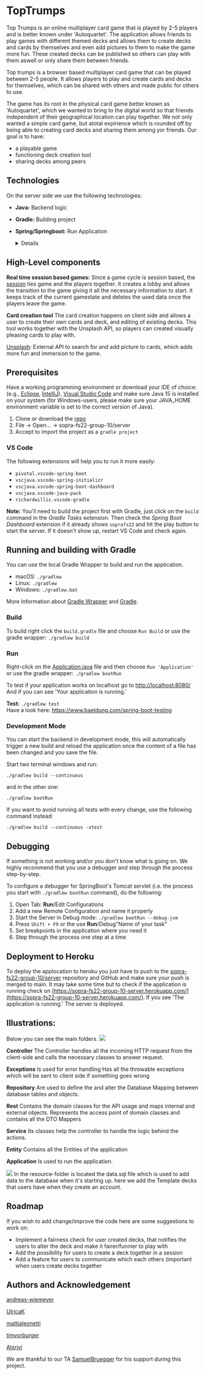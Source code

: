 # TopTrumps
Top Trumps is an online multiplayer card game that is played by 2-5 players and is better known under 'Autoquartet'. 
The application allows friends to play games with different themed decks and allows them to create decks and 
cards by themselves and even add pictures to them to make the game more fun.
These created decks can be published so others can play with them aswell or only share them between friends.



Top trumps is a browser based multiplayer card game that can be played between 2-5 people. It allows players to play and create cards and decks for themselves, 
which can be shared with others and made public for others to use.

The game has its root in the physical card game better known as 'Autoquartet', 
which we wanted to bring to the digital world so that friends independent of their geographical location can play together.
We not only wanted a simple card game, but atotal expirience which is rounded off by being able to creating card decks and sharing them among yor friends.
Our goal is to have:
- a playable game
- functioning deck creation tool
- sharing decks among peers


## Technologies

On the server side we use the following technologies:
- **Java:** Backend logic
- **Gradle:** Building project
- **Spring/Springboot:** Run Application 
    <details><summary>Details</summary>
    <p>

  - Documentation: https://docs.spring.io/spring-boot/docs/current/reference/html/index.html
  - Guides: http://spring.io/guides
      - Building a RESTful Web Service: http://spring.io/guides/gs/rest-service/
      - Building REST services with Spring: http://spring.io/guides/tutorials/bookmarks/
    </p>
    </details>




## High-Level components
**Real time session based games:**
Since a game cycle is session based, the [session](https://github.com/sopra-fs22-group-10/server/blob/master/src/main/java/ch/uzh/ifi/hase/soprafs22/entity/Session.java) 
ties game and the players together. It creates a lobby and allows the transition to the game
giving it all the necessary information to start. it keeps track of the current gamestate and deletes
the used data once the players leave the game.
 
**Card creation tool**
The card creation happens on client side and allows a user to create their own cards and deck, and editing of existing decks.
This tool works together with the Unsplash API, so players can created visually pleasing cards to play with.

[Unsplash](https://unsplash.com/): External API to search for and add picture to cards, which adds more fun and immersion to the game.



## Prerequisites

Have a working programming environment or download your IDE of choice: (e.g., [Eclipse](http://www.eclipse.org/downloads/), [IntelliJ](https://www.jetbrains.com/idea/download/)), [Visual Studio Code](https://code.visualstudio.com/) and make sure Java 15 is installed on your system (for Windows-users, please make sure your JAVA_HOME environment variable is set to the correct version of Java).
1. Clone or download the [repo](https://github.com/sopra-fs22-group-10/server)
2. File -> Open... -> sopra-fs22-group-10/server
3. Accept to import the project as a `gradle project`

### VS Code
The following extensions will help you to run it more easily:
-   `pivotal.vscode-spring-boot`
-   `vscjava.vscode-spring-initializr`
-   `vscjava.vscode-spring-boot-dashboard`
-   `vscjava.vscode-java-pack`
-   `richardwillis.vscode-gradle`

**Note:** You'll need to build the project first with Gradle, just click on the
`build` command in the _Gradle Tasks_ extension. Then check the _Spring Boot Dashboard_ extension if it already shows `soprafs22` 
and hit the play button to start the server. If it doesn't show up, restart VS Code and check again.


## Running and building with Gradle

You can use the local Gradle Wrapper to build and run the application.
- macOS: `./gradlew`
- Linux: `./gradlew`
- Windows: `./gradlew.bat`

 More Information about [Gradle Wrapper](https://docs.gradle.org/current/userguide/gradle_wrapper.html) and [Gradle](https://gradle.org/docs/).


### Build
To build right click the `build.gradle` file and choose `Run Build`
or use the gradle wrapper: `./gradlew build`

### Run

Right-click on the [Application.java](https://github.com/sopra-fs22-group-10/server/blob/master/src/main/java/ch/uzh/ifi/hase/soprafs22/Application.java) file and then choose `Run 'Application'`
or use the gradle wrapper:
 `./gradlew bootRun`

To test if your application works on localhost go to [http://localhost:8080/](http://localhost:8080/)
And if you can see 'Your application is running.'


**Test:**
``./gradlew test``       
Have a look here: https://www.baeldung.com/spring-boot-testing

### Development Mode 

You can start the backend in development mode, this will automatically trigger a new build and reload the application
once the content of a file has been changed and you save the file.

Start two terminal windows and run:

`./gradlew build --continuous`

and in the other one:

`./gradlew bootRun`

If you want to avoid running all tests with every change, use the following command instead:

`./gradlew build --continuous -xtest`


## Debugging

If something is not working and/or you don't know what is going on. We highly recommend that you use a debugger and step
through the process step-by-step.

To configure a debugger for SpringBoot's Tomcat servlet (i.e. the process you start with `./gradlew bootRun` command),
do the following:

1. Open Tab: **Run**/Edit Configurations
2. Add a new Remote Configuration and name it properly
3. Start the Server in Debug mode: `./gradlew bootRun --debug-jvm`
4. Press `Shift + F9` or the use **Run**/Debug"Name of your task"
5. Set breakpoints in the application where you need it
6. Step through the process one step at a time



## Deployment to Heroku
To deploy the applocation to heroku you just have to push to the [sopra-fs22-group-10/server](https://github.com/sopra-fs22-group-10/server)
repository and GitHub and make sure your push is merged to main. It may take some time but to check if the application
is running check on [https://sopra-fs22-group-10-server.herokuapp.com/](https://sopra-fs22-group-10-server.herokuapp.com/).
If you see 'The application is running.' The server is deployed.

## Illustrations:
Below you can see the main folders.
![](Pictures/Important_Folders.png)

**Controller**
The Controller handles all the incoming HTTP request from the client-side
and calls the necessary classes to answer request.

**Exceptions** Is used for error handling Has all the throwable exceptions 
which will be sent to client side if something goes wrong

**Repository**
Are used to define the and alter the Database Mapping between database tables and objects.

**Rest**
Contains the domain classes for the API usage and maps internal and external objects.
Represents the access point of domain classes and contains all the DTO Mappers

**Service**
Its classes help the controller to handle the logic behind the actions.

**Entity**
Contains all the Entities of the application

**Application** Is used to run the application.

![](Pictures/Resources-Folder.png)
In the resource-folder is located the data.sql file which is used
to add data to the database when it's starting up. here we add the Template decks
that users have when they create an account.

## Roadmap
If you wish to add change/improve the code here are some suggestions to work on:
    
- Implement a fairness check for user created decks, that notifies the users to alter the deck and make it fairer/funnier to play with
- Add the possibility for users to create a deck together in a session
- Add a feature for users to communicate which each others (important when users create decks together

## Authors and Acknowledgement
[andreas-wiemeyer](https://github.com/andreas-wiemeyer)

[UlricaK](https://github.com/UlricaK)

[mattialeonetti](https://github.com/mattialeonetti)

[timvorburger](https://github.com/timvorburger)

[Atsrivi](https://github.com/Atsrivi)

We are thankful to our TA [SamuelBruegger](https://github.com/SamuelBruegger) for his support during this project.



